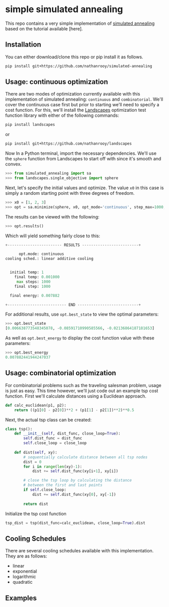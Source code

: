 # simple simulated annealing
This repo contains a very simple implementation of <a target="_blank" href="https://en.wikipedia.org/wiki/Simulated_annealing">simulated annealing</a> based on the tutorial available [here].

## Installation
You can either download/clone this repo or pip install it as follows.
```sh
pip install git+https://github.com/nathanrooy/simulated-annealing
```

## Usage: continuous optimization
There are two modes of optimization currently available with this implementation of simulated annealing: `continuous` and `combinatorial`. We'll cover the continuous case first but prior to starting we'll need to specify a cost function. For this, we'll install the <a target="_blank" href="https://github.com/nathanrooy/landscapes">Landscapes</a> optimization test function library with either of the following commands:
```sh
pip install landscapes
```
or 
```sh
pip install git+https://github.com/nathanrooy/landscapes
```
Now In a Python terminal, import the necessary dependencies. We'll use the `sphere` function from Landscapes to start off with since it's smooth and convex.
```python
>>> from simulated_annealing import sa
>>> from landscapes.single_objective import sphere
```
Next, let's specify the initial values and optimize. The value `x0` in this case is simply a random starting point with three degrees of freedom.
```python
>>> x0 = [1, 2, 3]
>>> opt = sa.minimize(sphere, x0, opt_mode='continuous', step_max=1000, t_max=1, t_min=0)
```
The results can be viewed with the following:
```python
>>> opt.results()
```
Which will yield something fairly close to this:
```python
+------------------------ RESULTS -------------------------+

      opt.mode: continuous
cooling sched.: linear additive cooling


  initial temp: 1
    final temp: 0.001000
     max steps: 1000
    final step: 1000

  final energy: 0.007882

+-------------------------- END ---------------------------+
```
For additional results, use `opt.best_state` to view the optimal parameters:
```python
>>> opt.best_state
[0.006638773548345078, -0.08591710990585566, -0.02136864187181653]
```
As well as `opt.best_energy` to display the cost function value with these parameters:
```python
>>> opt.best_energy
0.007882441944247037
```
## Usage: combinatorial optimization
For combinatorial problems such as the traveling salesman problem, usage is just as easy. This time however, we'll just code out an example tsp cost function. First we'll calculate distances using a Euclidean approach.
```python
def calc_euclidean(p1, p2):    
    return ((p1[0] - p2[0])**2 + (p1[1] - p2[1])**2)**0.5
```
Next, the actual tsp class can be created:
```python
class tsp():
    def __init__(self, dist_func, close_loop=True):
        self.dist_func = dist_func
        self.close_loop = close_loop
    
    def dist(self, xy):
        # sequentially calculate distance between all tsp nodes
        dist = 0
        for i in range(len(xy)-1): 
            dist += self.dist_func(xy[i+1], xy[i])

        # close the tsp loop by calculating the distance 
        # between the first and last points
        if self.close_loop:
            dist += self.dist_func(xy[0], xy[-1])
        
        return dist
```
Initialize the tsp cost function
```python
tsp_dist = tsp(dist_func=calc_euclidean, close_loop=True).dist
```




## Cooling Schedules
There are several cooling schedules available with this implementation. They are as follows:
- linear
- exponential
- logarithmic
- quadratic

## Examples

